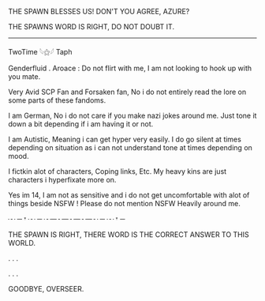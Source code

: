 THE SPAWN BLESSES US! DON'T YOU AGREE, AZURE?

THE SPAWNS WORD IS RIGHT, DO NOT DOUBT IT.

---------------------------------------------------

   TwoTime 𓆩⚝𓆪 Taph

   Genderfluid . Aroace : Do not flirt with me, I am not looking to hook up with you mate.

   
Very Avid SCP Fan and Forsaken fan, No i do not entirely read the lore on some parts of these fandoms. 

I am German, No i do not care if you make nazi jokes around me. Just tone it down a bit depending if i am having it or not.

I am Autistic, Meaning i can get hyper very easily. I do go silent at times depending on situation as i can not understand tone at times depending on mood.

I fictkin alot of characters, Coping links, Etc. My heavy kins are just characters i hyperfixate more on. 

Yes im 14, I am not as sensitive and i do not get uncomfortable with alot of things beside NSFW ! Please do not mention NSFW Heavily around me.

┄ ─    𐎟    ┄ ─ ┄─┄─┄─┄─┄ ─ ┄    𐎟    ─

THE SPAWN IS RIGHT, THERE WORD IS THE CORRECT ANSWER TO THIS WORLD.

. . .

. . .

GOODBYE, OVERSEER.
 
